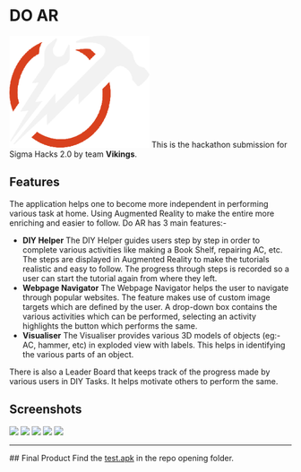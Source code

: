 # DO AR
<img src="./sigmaHack/Assets/AuthScene/logo.png" width="250" height="200" />
This is the hackathon submission for Sigma Hacks 2.0 by team <b>Vikings</b>.

## Features

The application helps one to become more independent in performing various task at home. Using Augmented Reality to make the entire more enriching and easier to follow. Do AR has 3 main features:-
- <b>DIY Helper</b>
The DIY Helper guides users step by step in order to complete various activities like making a Book Shelf, repairing AC, etc. The steps are displayed in Augmented Reality to make the tutorials realistic and easy to follow. The progress through steps is recorded so a user can start the tutorial again from where they left.
- <b>Webpage Navigator</b>
The Webpage Navigator helps the user to navigate through popular websites. The feature makes use of custom image targets which are defined by the user. A drop-down box contains the various activities which can be performed, selecting an activity highlights the button which performs the same.
- <b>Visualiser</b>
The Visualiser provides various 3D models of objects (eg:- AC, hammer, etc) in exploded view with labels. This helps in identifying the various parts of an object.

There is also a Leader Board that keeps track of the progress made by various users in DIY Tasks. It helps motivate others to perform the same.

## Screenshots

<p float="left">
  <img src="https://challengepost-s3-challengepost.netdna-ssl.com/photos/production/software_photos/001/164/060/datas/gallery.jpg" width="100" />
  <img src="https://challengepost-s3-challengepost.netdna-ssl.com/photos/production/software_photos/001/164/062/datas/gallery.jpg" width="100" /> 
  <img src="https://challengepost-s3-challengepost.netdna-ssl.com/photos/production/software_photos/001/164/074/datas/gallery.jpg" width="100" />
  <img src="https://challengepost-s3-challengepost.netdna-ssl.com/photos/production/software_photos/001/164/079/datas/gallery.jpg" width="100" />
  <img src="https://challengepost-s3-challengepost.netdna-ssl.com/photos/production/software_photos/001/164/078/datas/gallery.jpg" width="100" />

</p>

<hr>
## Final Product
Find the <a href="./test.apk">test.apk</a> in the repo opening folder.
